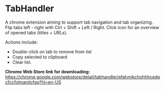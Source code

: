 # TabHandler
A chrome extension aiming to support tab navigation and tab organizing.  Flip tabs left - right with Ctrl + Shift + Left / Right. Click icon for an overview of opened tabs (titles + URLs).

Actions include:
- Double-click on tab to remove from list
- Copy selected to clipboard
- Clear list.

**Chrome Web Store link for downloading:**\
https://chrome.google.com/webstore/detail/tabhandler/efahmikchohhhcedpcfccfolmamlcfgp?hl=en-US

